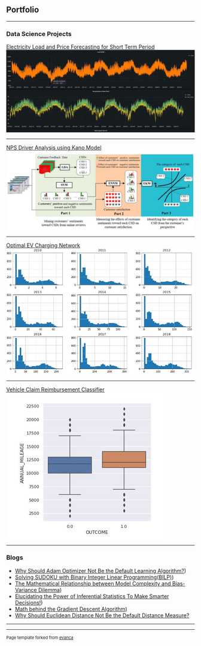 ## Portfolio

---

### Data Science Projects 

[Electricity Load and Price Forecasting for Short Term Period](/sample_page)
<img src="images/pf.JPG?raw=true"/>

---
[NPS Driver Analysis using Kano Model](/pdf/sample_presentation.pdf)
<img src="images/nps.JPG?raw=true"/>

---
[Optimal EV Charging Network](http://example.com/)
<img src="images/ev.JPG?raw=true"/>

---
[Vehicle Claim Reimbursement Classifier](http://example.com/)
<img src="images/reimbursed.JPG?raw=true"/>

---

### Blogs

- [Why Should Adam Optimizer Not Be the Default Learning Algorithm?](https://pub.towardsai.net/why-adam-optimizer-should-not-be-the-default-learning-algorithm-a2b8d019eaa0))
- [Solving SUDOKU with Binary Integer Linear Programming(BILP)](https://pub.towardsai.net/solving-sudoku-with-binary-integer-linear-programming-bilp-b30c194a9266))
- [The Mathematical Relationship between Model Complexity and Bias-Variance Dilemma](https://pub.towardsai.net/the-mathematical-relationship-between-model-complexity-and-bias-variance-dilemma-c2c713dbe495))
- [Elucidating the Power of Inferential Statistics To Make Smarter Decisions!](https://pub.towardsai.net/elucidating-the-power-of-inferential-statistics-to-make-smarter-decisions-6e8d4b0643ef))
- [Math behind the Gradient Descent Algorithm](https://harjot-dadhwal.medium.com/math-behind-the-gradient-descent-algorithm-8d6137d92e9))
- [Why Should Euclidean Distance Not Be the Default Distance Measure?](https://pub.towardsai.net/why-should-euclidean-distance-not-be-the-default-distance-measure-e55d72bd16e2)


---


---
<p style="font-size:11px">Page template forked from <a href="https://github.com/evanca/quick-portfolio">evanca</a></p>
<!-- Remove above link if you don't want to attibute -->
